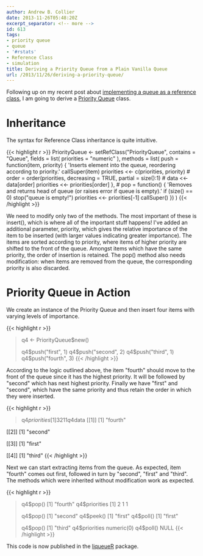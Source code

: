 ```yaml
---
author: Andrew B. Collier
date: 2013-11-26T05:48:20Z
excerpt_separator: <!-- more -->
id: 613
tags:
- priority queue
- queue
- '#rstats'
- Reference Class
- simulation
title: Deriving a Priority Queue from a Plain Vanilla Queue
url: /2013/11/26/deriving-a-priority-queue/
---
```


Following up on my recent post about [implementing a queue as a reference class](http://www.exegetic.biz/blog/2013/11/implementing-a-queue-as-a-reference-class/), I am going to derive a [Priority Queue](https://en.wikipedia.org/wiki/Priority_queue) class.

<!--more-->

# Inheritance

The syntax for Reference Class inheritance is quite intuitive.

{{< highlight r >}}
PriorityQueue <- setRefClass("PriorityQueue",
                             contains = "Queue",
                             fields = list(
                               priorities = "numeric"
                             ),
                             methods = list(
                               push = function(item, priority) {
                                 'Inserts element into the queue, reordering according to priority.'
                                 callSuper(item)
                                 priorities <<- c(priorities, priority)
                                 #
                                 order = order(priorities, decreasing = TRUE, partial = size():1)
                                 #
                                 data <<- data[order]
                                 priorities <<- priorities[order]
                               },
                               #
                               pop = function() {
                                 'Removes and returns head of queue (or raises error if queue is empty).'
                                 if (size() == 0) stop("queue is empty!")
                                 priorities <<- priorities[-1]
                                 callSuper()
                               })
)
{{< /highlight >}}

We need to modify only two of the methods. The most important of these is insert(), which is where all of the important stuff happens! I've added an additional parameter, priority, which gives the relative importance of the item to be inserted (with larger values indicating greater importance). The items are sorted according to priority, where items of higher priority are shifted to the front of the queue. Amongst items which have the same priority, the order of insertion is retained. The pop() method also needs modification: when items are removed from the queue, the corresponding priority is also discarded.

# Priority Queue in Action

We create an instance of the Priority Queue and then insert four items with varying levels of importance.

{{< highlight r >}}
> q4 <- PriorityQueue$new()
>
> q4$push("first", 1)
> q4$push("second", 2)
> q4$push("third", 1)
> q4$push("fourth", 3)
{{< /highlight >}}

According to the logic outlined above, the item "fourth" should move to the front of the queue since it has the highest priority. It will be followed by "second" which has next highest priority. Finally we have "first" and "second", which have the same priority and thus retain the order in which they were inserted.

{{< highlight r >}}
> q4$priorities
[1] 3 2 1 1
> q4$data
[[1]]
[1] "fourth"

[[2]]
[1] "second"

[[3]]
[1] "first"

[[4]]
[1] "third"
{{< /highlight >}}

Next we can start extracting items from the queue. As expected, item "fourth" comes out first, followed in turn by "second", "first" and "third". The methods which were inherited without modification work as expected.

{{< highlight r >}}
> q4$pop()
[1] "fourth"
> q4$priorities
[1] 2 1 1
> 
> q4$pop()
[1] "second"
> q4$peek()
[1] "first"
> q4$poll()
[1] "first"
> 
> q4$pop()
[1] "third"
> q4$priorities
numeric(0)
> q4$poll()
NULL
{{< /highlight >}}

This code is now published in the [liqueueR](https://github.com/DataWookie/liqueueR) package.
